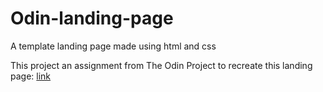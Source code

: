 # Odin-landing-page
A template landing page made using html and css

This project an assignment from The Odin Project to recreate this landing page: [link](https://cdn.statically.io/gh/TheOdinProject/curriculum/81a5d553f4073e593d23a6ab00d50eef8620796d/foundations/html_css/project/imgs/01.png)